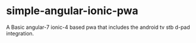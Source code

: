 # simple-angular-ionic-pwa
A Basic angular-7 ionic-4 based pwa that includes the android tv stb d-pad integration.
